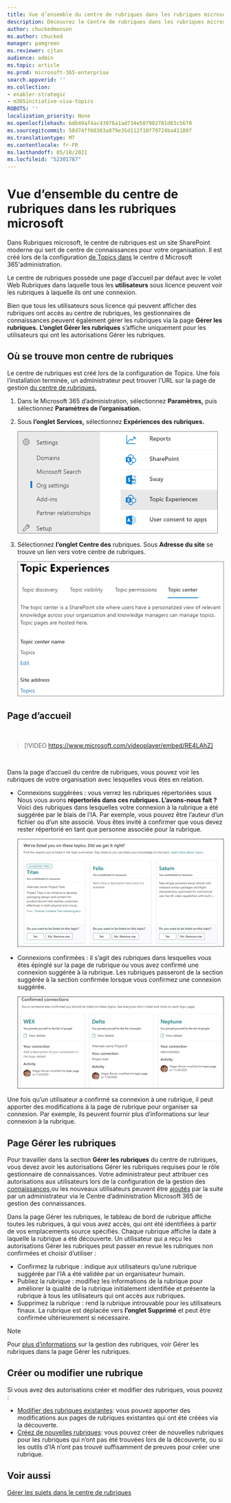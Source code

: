 ```yaml
---
title: Vue d’ensemble du centre de rubriques dans les rubriques microsoft
description: Découvrez le Centre de rubriques dans les rubriques microsoft.
author: chuckedmonson
ms.author: chucked
manager: pamgreen
ms.reviewer: cjtan
audience: admin
ms.topic: article
ms.prod: microsoft-365-enterprise
search.appverid: ''
ms.collection:
- enabler-strategic
- m365initiative-viva-topics
ROBOTS: ''
localization_priority: None
ms.openlocfilehash: bdb49af4ac43976a1ad734e507902781d63c5670
ms.sourcegitcommit: 58d74ff60303a879e35d112f10f79724ba41188f
ms.translationtype: MT
ms.contentlocale: fr-FR
ms.lasthandoff: 05/10/2021
ms.locfileid: "52301787"
---
```

# <a name="topic-center-overview-in-microsoft-viva-topics"></a>Vue d’ensemble du centre de rubriques dans les rubriques microsoft

Dans Rubriques microsoft, le centre de rubriques est un site SharePoint moderne qui sert de centre de connaissances pour votre organisation. Il est créé lors de la configuration [de Topics dans](set-up-topic-experiences.md) le centre d Microsoft 365'administration.

Le centre de rubriques possède une page d’accueil par défaut avec le volet Web Rubriques dans laquelle tous les **utilisateurs** sous licence peuvent voir les rubriques à laquelle ils ont une connexion. 

Bien que tous les utilisateurs sous licence qui peuvent afficher des rubriques ont accès au centre de rubriques, les gestionnaires de connaissances peuvent également gérer les rubriques via la page **Gérer les rubriques.** **L’onglet Gérer les rubriques** s’affiche uniquement pour les utilisateurs qui ont les autorisations Gérer les rubriques. 

## <a name="where-is-my-topic-center"></a>Où se trouve mon centre de rubriques

Le centre de rubriques est créé lors de la configuration de Topics. Une fois l’installation terminée, un administrateur peut trouver l’URL sur la page de gestion [du centre de rubriques.](./topic-experiences-administration.md#to-access-topics-management-settings)


1. Dans le Microsoft 365 d’administration, sélectionnez **Paramètres,** puis sélectionnez **Paramètres de l’organisation.**
2. Sous **l’onglet Services,** sélectionnez **Expériences des rubriques.**

    ![Connecter personnes à connaître](../media/admin-org-knowledge-options-completed.png) </br>

3. Sélectionnez **l’onglet Centre des** rubriques. Sous **Adresse du site** se trouve un lien vers votre centre de rubriques.

    ![knowledge-network-settings](../media/knowledge-network-settings-topic-center.png) </br>



## <a name="home-page"></a>Page d’accueil

</br>

> [!VIDEO https://www.microsoft.com/videoplayer/embed/RE4LAhZ]  

</br>


Dans la page d’accueil du centre de rubriques, vous pouvez voir les rubriques de votre organisation avec lesquelles vous êtes en relation.

- Connexions suggérées : vous verrez les rubriques répertoriées sous Nous vous avons **répertoriés dans ces rubriques. L’avons-nous fait ?** Voici des rubriques dans lesquelles votre connexion à la rubrique a été suggérée par le biais de l’IA. Par exemple, vous pouvez être l’auteur d’un fichier ou d’un site associé. Vous êtes invité à confirmer que vous devez rester répertorié en tant que personne associée pour la rubrique.

   ![Connexions suggérées](../media/knowledge-management/my-topics.png) </br>
 
- Connexions confirmées : il s’agit des rubriques dans lesquelles vous êtes épinglé sur la page de rubrique ou vous avez confirmé une connexion suggérée à la rubrique. Les rubriques passeront de la section suggérée à la section confirmée lorsque vous confirmez une connexion suggérée.
 
   ![Rubriques confirmées.](../media/knowledge-management/my-topics-confirmed.png) </br>

Une fois qu’un utilisateur a confirmé sa connexion à une rubrique, il peut apporter des modifications à la page de rubrique pour organiser sa connexion. Par exemple, ils peuvent fournir plus d’informations sur leur connexion à la rubrique.


## <a name="manage-topics-page"></a>Page Gérer les rubriques

Pour travailler dans la section **Gérer les rubriques** du centre de rubriques, vous devez avoir les autorisations Gérer les rubriques requises pour le rôle gestionnaire de connaissances. Votre administrateur peut attribuer ces autorisations aux utilisateurs lors de la configuration de la gestion des [connaissances,](set-up-topic-experiences.md)ou les nouveaux utilisateurs peuvent être [ajoutés](topic-experiences-knowledge-rules.md) par la suite par un administrateur via le Centre d’administration Microsoft 365 de gestion des connaissances.

Dans la page Gérer les rubriques, le tableau de bord de rubrique affiche toutes les rubriques, à qui vous avez accès, qui ont été identifiées à partir de vos emplacements source spécifiés. Chaque rubrique affiche la date à laquelle la rubrique a été découverte. Un utilisateur qui a reçu les autorisations Gérer les rubriques peut passer en revue les rubriques non confirmées et choisir d’utiliser :
- Confirmez la rubrique : indique aux utilisateurs qu’une rubrique suggérée par l’IA a été validée par un organisateur humain. 
- Publiez la rubrique : modifiez les informations de la rubrique pour améliorer la qualité de la rubrique initialement identifiée et présente la rubrique à tous les utilisateurs qui ont accès aux rubriques. 
- Supprimez la rubrique : rend la rubrique introuvable pour les utilisateurs finaux. La rubrique est déplacée vers **l’onglet Supprimé** et peut être confirmée ultérieurement si nécessaire. 

> [!Note] 
> Pour [plus d’informations](manage-topics.md) sur la gestion des rubriques, voir Gérer les rubriques dans la page Gérer les rubriques.

## <a name="create-or-edit-a-topic"></a>Créer ou modifier une rubrique

Si vous avez des autorisations créer et modifier des rubriques, vous pouvez :

- [Modifier des rubriques existantes](edit-a-topic.md): vous pouvez apporter des modifications aux pages de rubriques existantes qui ont été créées via la découverte.
- [Créez de nouvelles rubriques](create-a-topic.md): vous pouvez créer de nouvelles rubriques pour les rubriques qui n’ont pas été trouvées lors de la découverte, ou si les outils d’IA n’ont pas trouvé suffisamment de preuves pour créer une rubrique.


## <a name="see-also"></a>Voir aussi

[Gérer les sujets dans le centre de rubriques](manage-topics.md)

